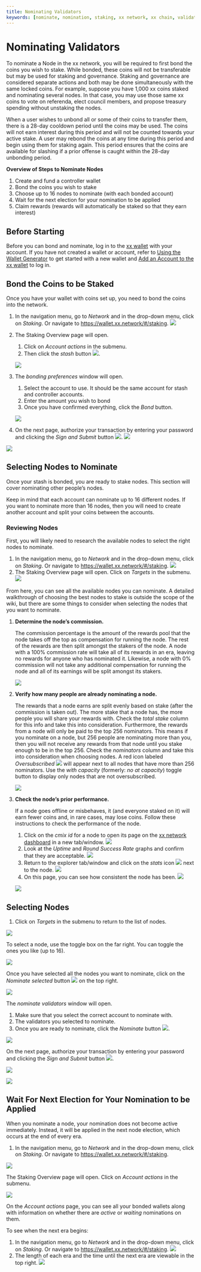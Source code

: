 ```yaml
---
title: Nominating Validators
keywords: [nominate, nomination, staking, xx network, xx chain, validators]
---
```


# Nominating Validators

To nominate a Node in the xx network, you will be required to first bond
the coins you wish to stake. While bonded, these coins will not be
transferable but may be used for staking and governance. Staking and
governance are considered separate actions and both may be done
simultaneously with the same locked coins. For example, suppose you have
1,000 xx coins staked and nominating several nodes. In that case, you
may use those same xx coins to vote on referenda, elect council members,
and propose treasury spending without unstaking the nodes.

When a user wishes to unbond all or some of their coins to transfer
them, there is a 28-day cooldown period until the coins may be used. The
coins will not earn interest during this period and will not be counted
towards your active stake. A user may rebond the coins at any time
during this period and begin using them for staking again. This period
ensures that the coins are available for slashing if a prior offense is
caught within the 28-day unbonding period.

**Overview of Steps to Nominate Nodes**

1.  Create and fund a controller wallet
2.  Bond the coins you wish to stake
3.  Choose up to 16 nodes to nominate (with each bonded account)
4.  Wait for the next election for your nomination to be applied
5.  Claim rewards (rewards will automatically be staked so that they
    earn interest)

## Before Starting

Before you can bond and nominate, log in to the [xx wallet](https://wallet.xx.network/) with your account. If you have not
created a wallet or account, refer to [Using the Wallet Generator](../accounts/generateAccount.md) to get started with a
new wallet and [Add an Account to the xx wallet](../accounts/addAccount.md) to log in.

## Bond the Coins to be Staked

Once you have your wallet with coins set up, you need to bond the coins
into the network.

1.  In the navigation menu, go to *Network* and in the drop-down menu,
    click on *Staking*. Or navigate to
    https://wallet.xx.network/#/staking.
    ![](@site/static/img/Explorer_-_Staking_Nav.png)
2.  The Staking Overview page will open.
    1.  Click on *Account actions* in the submenu.
    2.  Then click the *stash* button
        ![](@site/static/img/Explorer_Stash_button.svg).

    ![](@site/static/img/Explorer_-_Account_Actions,_Add_Stash.png)
3.  The *bonding preferences* window will open.
    1.  Select the account to use. It should be the same account for
        stash and controller accounts.
    2.  Enter the amount you wish to bond
    3.  Once you have confirmed everything, click the *Bond* button.

    ![](@site/static/img/Explorer_-_Add_Stash,_Bonding_Preferences.png)
4.  On the next page, authorize your transaction by entering your
    password and clicking the *Sign and Submit* button
    ![](@site/static/img/Explorer_Sign_and_Submit_button.svg).
    ![](@site/static/img/Explorer_-_Authorize_Transaction_(Bond_Tokens_for_Stash).png)

![](@site/static/img/Stashing_xx_coins.gif)

## Selecting Nodes to Nominate

Once your stash is bonded, you are ready to stake nodes. This section
will cover nominating other people’s nodes.

Keep in mind that each account can nominate up to 16 different nodes. If
you want to nominate more than 16 nodes, then you will need to create
another account and split your coins between the accounts.

### Reviewing Nodes

First, you will likely need to research the available nodes to select
the right nodes to nominate.

1.  In the navigation menu, go to *Network* and in the drop-down menu,
    click on *Staking*. Or navigate to
    https://wallet.xx.network/#/staking.
    ![](@site/static/img/Explorer_-_Staking_Nav.png)
2.  The Staking Overview page will open. Click on *Targets* in the
    submenu.
    ![](@site/static/img/Explorer_-_Targets_Submenu_Nav.png)

From here, you can see all the available nodes you can nominate. A
detailed walkthrough of choosing the best nodes to stake is outside the
scope of the wiki, but there are some things to consider when selecting
the nodes that you want to nominate.

1.  **Determine the node’s commission.**
    
    The commission percentage is the amount of the rewards pool that the
    node takes off the top as compensation for running the node. The
    rest of the rewards are then split amongst the stakers of the node.
    A node with a 100% commission rate will take all of its rewards in
    an era, leaving no rewards for anyone who has nominated it.
    Likewise, a node with 0% commission will not take any additional
    compensation for running the node and all of its earnings will be
    split amongst its stakers.

    ![](@site/static/img/Commission_column.png)
2.  **Verify how many people are already nominating a node.**
    
    The rewards that a node earns are split evenly based on stake (after
    the commission is taken out). The more stake that a node has, the
    more people you will share your rewards with. Check the *total
    stake* column for this info and take this into consideration.
    Furthermore, the rewards from a node will only be paid to the top
    256 nominators. This means if you nominate on a node, but 256 people
    are nominating more than you, then you will not receive any rewards
    from that node until you stake enough to be in the top 256. Check
    the *nominators* column and take this into consideration when
    choosing nodes. A red icon labeled *Oversubscribed*
    ![](@site/static/img/Explorer_-_Oversubscribed_Icon.svg)
    will appear next to all nodes that have more than 256 nominators. Use 
    the *with capacity* (formerly: *no at capacity*) toggle button to
    display only nodes that are not oversubscribed.

    ![](@site/static/img/Nominator_Info.png)

3.  **Check the node’s prior performance.**
    
    If a node goes offline or misbehaves, it (and everyone staked on it)
    will earn fewer coins and, in rare cases, may lose coins. Follow
    these instructions to check the performance of the node.

    1.  Click on the *cmix id* for a node to open its page on the [xx
        network dashboard](https://dashboard.xx.network/) in a new
        tab/window.
        ![](@site/static/img/Explorer_-_Targets,_cmix_id_link.png)
    2.  Look at the *Uptime* and *Round Success Rate* graphs and confirm
        that they are acceptable.
        ![](@site/static/img/Dashboard_-_Uptime_and_Round_Success_Rate_Graphs.png)
    3.  Return to the explorer tab/window and click on the *stats* icon
        ![](@site/static/img/Explorer_-_Stats_Icon.svg) next to the node.
        ![](@site/static/img/Explorer_-_Targets,_Stats_icon_link.png)
    4.  On this page, you can see how consistent the node has been.
        ![](@site/static/img/Explorer_-_Validator_stats.png)

    ![](@site/static/img/Node_performance_gif.gif)


## Selecting Nodes

1.  Click on *Targets* in the submenu to return to the list of nodes.

![](@site/static/img/Explorer_-_Targets_Submenu_Nav.png)

To select a node, use the toggle box on the far right. You can toggle
the ones you like (up to 16).

![](@site/static/img/Explorer_-_Targets,_Nominate_Checkbox.png)

Once you have selected all the nodes you want to nominate, click on the
*Nominate selected* button
![](@site/static/img/Explorer_Nominate_selected_button.svg) on the top
right.

![](@site/static/img/Explorer_-_Targets,_Nominate_selected.png)

The *nominate validators* window will open.

1.  Make sure that you select the correct account to nominate with.
2.  The validators you selected to nominate.
3.  Once you are ready to nominate, click the *Nominate* button
    ![](@site/static/img/Explorer_Nominate_button.svg).

![](@site/static/img/Explorer_-_Nominate_validators_windows.png)

On the next page, authorize your transaction by entering your password
and clicking the *Sign and Submit* button
![](@site/static/img/Explorer_Sign_and_Submit_button.svg).

![](@site/static/img/Explorer_-_Authorize_Transaction_(Nominating).png)

![](@site/static/img/Nominate_from_targets_gif.gif)

## Wait For Next Election for Your Nomination to be Applied

When you nominate a node, your nomination does not become active
immediately. Instead, it will be applied in the next node election,
which occurs at the end of every era.

1.  In the navigation menu, go to *Network* and in the drop-down menu,
    click on *Staking*. Or navigate to
    https://wallet.xx.network/#/staking.

![](@site/static/img/Explorer_-_Staking_Nav.png)

The Staking Overview page will open. Click on *Account actions* in the
submenu.

![](@site/static/img/Explorer_-_Account_Actions_Nav.png)

On the *Account actions* page, you can see all your bonded wallets along
with information on whether there are *active* or *waiting* nominations
on them.

To see when the next era begins:

1.  In the navigation menu, go to *Network* and in the drop-down menu,
    click on *Staking*. Or navigate to
    https://wallet.xx.network/#/staking.
    ![](@site/static/img/Explorer_-_Staking_Nav.png)
2.  The length of each era and the time until the next era are viewable
    in the top right.
    ![](@site/static/img/Era_Timer.png)
